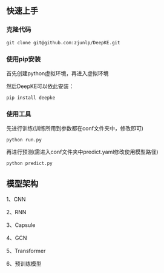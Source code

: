 ## 快速上手

### 克隆代码
```
git clone git@github.com:zjunlp/DeepKE.git
```
### 使用pip安装

首先创建python虚拟环境，再进入虚拟环境

然后DeepKE可以依此安装：

```
pip install deepke
```

### 使用工具
先进行训练(训练所用到参数都在conf文件夹中，修改即可)
```
python run.py
```
再进行预测(需进入conf文件夹中predict.yaml修改使用模型路径)
```
python predict.py
```

## 模型架构
1、CNN

2、RNN

3、Capsule

4、GCN

5、Transformer

6、预训练模型
